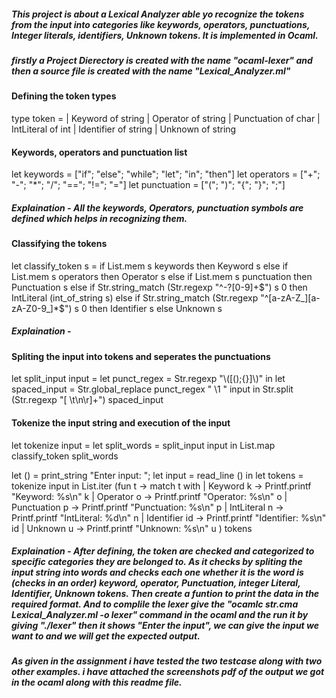##### This project is about a Lexical Analyzer able yo recognize the tokens from the input into categories like keywords, operators, punctuations, Integer literals, identifiers, Unknown tokens. It is implemented in Ocaml.

##### firstly a Project Dierectory is created with the name "ocaml-lexer" and then a source file is created with the name "Lexical_Analyzer.ml" 

#### Defining the token types
type token =
  | Keyword of string
  | Operator of string
  | Punctuation of char
  | IntLiteral of int
  | Identifier of string
  | Unknown of string

#### Keywords, operators and punctuation list
  let keywords = ["if"; "else"; "while"; "let"; "in"; "then"]
  let operators = ["+"; "-"; "*"; "/"; "=="; "!="; "="]
  let punctuation = ["("; ")"; "{"; "}"; ";"]

#####  Explaination - All the keywords, Operators, punctuation symbols are defined which helps in recognizing them.

#### Classifying the tokens
let classify_token s =
  if List.mem s keywords then Keyword s
  else if List.mem s operators then Operator s
  else if List.mem s punctuation then Punctuation s
  else if Str.string_match (Str.regexp "^-?[0-9]+$") s 0 then IntLiteral (int_of_string s)
  else if Str.string_match (Str.regexp "^[a-zA-Z_][a-zA-Z0-9_]*$") s 0 then Identifier s
  else Unknown s

#####  Explaination - 

#### Spliting the input into tokens and seperates the punctuations
  let split_input input =
  let punct_regex = Str.regexp "\\([();{}]\\)" in
  let spaced_input = Str.global_replace punct_regex " \\1 " input in
  Str.split (Str.regexp "[ \t\n\r]+") spaced_input
  
#### Tokenize the input string and execution of the input
let tokenize input =
  let split_words = split_input input in
  List.map classify_token split_words

let () =
  print_string "Enter input: ";
  let input = read_line () in
  let tokens = tokenize input in
  List.iter (fun t ->
    match t with
    | Keyword k -> Printf.printf "Keyword: %s\n" k
    | Operator o -> Printf.printf "Operator: %s\n" o
    | Punctuation p -> Printf.printf "Punctuation: %s\n" p
    | IntLiteral n -> Printf.printf "IntLiteral: %d\n" n
    | Identifier id -> Printf.printf "Identifier: %s\n" id
    | Unknown u -> Printf.printf "Unknown: %s\n" u
  ) tokens

##### Explaination - After defining, the token are checked and categorized to specific categories they are belonged to. As it checks by spliting the input string into words and checks each one whether it is the word is (checks in an order) keyword, operator, Punctuation, integer Literal, Identifier, Unknown tokens. Then create a funtion to print the data in the required format. And to complile the lexer give the "ocamlc str.cma Lexical_Analyzer.ml -o lexer" command in the ocaml and the run it by giving "./lexer" then it shows "Enter the input", we can give the input we want to and we will get the expected output.

##### As given in the assignment i have tested the two testcase along with two other examples. i have attached the screenshots pdf of the output we got in the ocaml along with this readme file. 
